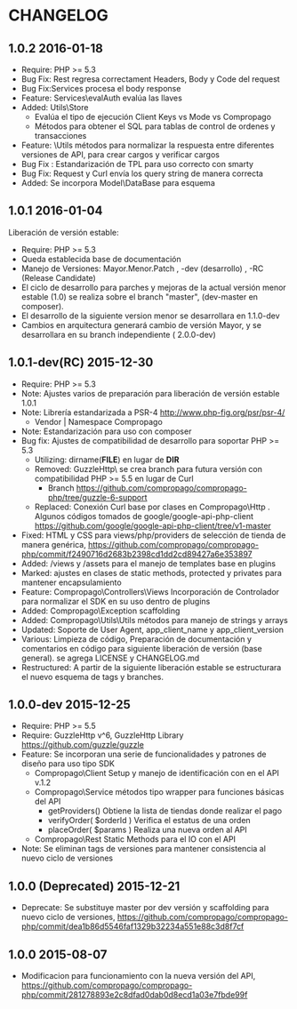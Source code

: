 # CHANGELOG

## 1.0.2 2016-01-18
* Require: PHP >= 5.3
* Bug Fix: Rest regresa correctament Headers, Body y Code del request
* Bug Fix:Services procesa el body response
* Feature: Services\evalAuth evalúa las llaves 
* Added: Utils\Store  
	* Evalúa el tipo de ejecución Client Keys vs Mode vs Compropago
	* Métodos para obtener el SQL para tablas de control de ordenes y transacciones 
* Feature: \Utils métodos para normalizar la respuesta entre diferentes versiones de API, para crear cargos y verificar cargos 
* Bug Fix : Estandarización de TPL para uso correcto con smarty
* Bug Fix: Request y Curl envía los query string de manera correcta
* Added: Se incorpora Model\DataBase para esquema

## 1.0.1 2016-01-04
Liberación de versión estable:
* Require: PHP >= 5.3
* Queda establecida base de documentación 
* Manejo de Versiones: Mayor.Menor.Patch , -dev (desarrollo) , -RC (Release Candidate)
* El ciclo de desarrollo para parches y mejoras de la actual versión menor estable (1.0) se realiza sobre el branch "master", (dev-master en composer). 
* El desarrollo de la siguiente version menor se desarrollara en 1.1.0-dev 
* Cambios en arquitectura generará cambio de versión Mayor, y se desarrollara en su branch independiente ( 2.0.0-dev) 

## 1.0.1-dev(RC) 2015-12-30
* Require: PHP >= 5.3
* Note: Ajustes varios de preparación para liberación de versión estable 1.0.1
* Note: Librería estandarizada a PSR-4 http://www.php-fig.org/psr/psr-4/
	* Vendor | Namespace Compropago
* Note: Estandarización para uso con composer
* Bug fix: Ajustes de compatibilidad de desarrollo para soportar PHP >= 5.3
	* Utilizing: dirname(__FILE__) en lugar de __DIR__ 
	* Removed: GuzzleHttp\ se crea branch para futura versión con compatibilidad PHP >= 5.5 en lugar de Curl
		* Branch https://github.com/compropago/compropago-php/tree/guzzle-6-support
	* Replaced: Conexión Curl base por clases en Compropago\Http . Algunos códigos tomados de  google/google-api-php-client https://github.com/google/google-api-php-client/tree/v1-master
* Fixed: HTML y CSS para views/php/providers de selección de tienda de manera genérica, https://github.com/compropago/compropago-php/commit/f2490716d2683b2398cd1dd2cd89427a6e353897
* Added: /views y /assets para el manejo de templates base en plugins
* Marked: ajustes en clases de static methods, protected y privates para mantener encapsulamiento  
* Feature: Compropago\Controllers\Views Incorporación de Controlador para normalizar el SDK en su uso dentro de plugins
* Added: Compropago\Exception scaffolding
* Added: Compropago\Utils\Utils métodos para manejo de strings y arrays
* Updated: Soporte de User Agent, app_client_name y app_client_version
* Various: Limpieza de código, Preparación de documentación y comentarios en código para siguiente liberación de versión (base general). se agrega LICENSE y CHANGELOG.md
* Restructured: A partir de la siguiente liberación estable se estructurara el nuevo esquema de tags y branches.


## 1.0.0-dev 2015-12-25
* Require: PHP >= 5.5
* Require: GuzzleHttp v^6, GuzzleHttp Library https://github.com/guzzle/guzzle
* Feature: Se incorporan una serie de funcionalidades y patrones de diseño para uso tipo SDK
	* Compropago\Client Setup y manejo de identificación con en el API v.1.2
	* Compropago\Service métodos tipo wrapper para funciones básicas del API
		* getProviders() Obtiene la lista de tiendas donde realizar el pago
		* verifyOrder( $orderId ) Verifica el estatus de una orden
		* placeOrder( $params ) Realiza una nueva orden al API
	* Compropago\Rest Static Methods para el IO con el API
* Note:  Se eliminan tags de versiones para mantener consistencia al nuevo ciclo de versiones


## 1.0.0 (Deprecated) 2015-12-21
* Deprecate: Se substituye master por dev versión y scaffolding para nuevo ciclo de versiones, https://github.com/compropago/compropago-php/commit/dea1b86d5546faf1329b32234a551e88c3d8f7cf 


## 1.0.0 2015-08-07
* Modificacion para funcionamiento con la nueva versión del API, https://github.com/compropago/compropago-php/commit/281278893e2c8dfad0dab0d8ecd1a03e7fbde99f
	